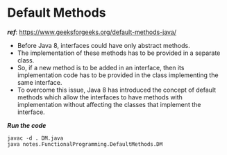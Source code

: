# Default Methods
***ref***: https://www.geeksforgeeks.org/default-methods-java/

* Before Java 8, interfaces could have only abstract methods.
* The implementation of these methods has to be provided in a separate class.
* So, if a new method is to be added in an interface, then its implementation code has to be provided in the class implementing the same interface.
* To overcome this issue, Java 8 has introduced the concept of default methods which allow the interfaces to have methods with implementation without affecting the classes that implement the interface.

***Run the code***
```shell
javac -d . DM.java
java notes.FunctionalProgramming.DefaultMethods.DM
```